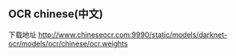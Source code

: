 ## OCR  chinese(中文)
下载地址 http://www.chineseocr.com:9990/static/models/darknet-ocr/models/ocr/chinese/ocr.weights 

